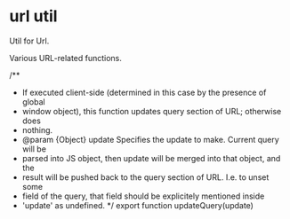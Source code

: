# url util
Util for Url.

 Various URL-related functions.


/**
 * If executed client-side (determined in this case by the presence of global
 * window object), this function updates query section of URL; otherwise does
 * nothing.
 * @param {Object} update Specifies the update to make. Current query will be
 *  parsed into JS object, then update will be merged into that object, and the
 *  result will be pushed back to the query section of URL. I.e. to unset some
 *  field of the query, that field should be explicitely mentioned inside
 *  'update' as undefined.
 */
export function updateQuery(update)